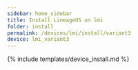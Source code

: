 ```yaml
---
sidebar: home_sidebar
title: Install LineageOS on lmi
folder: install
permalink: /devices/lmi/install/variant3
device: lmi_variant3
---
```

{% include templates/device_install.md %}
